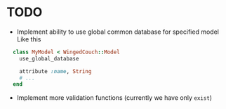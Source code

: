 # TODO

+ Implement ability to use global common database for specified model
Like this
``` ruby
  class MyModel < WingedCouch::Model
    use_global_database

    attribute :name, String
    # ...
  end
```

+ Implement more validation functions (currently we have only `exist`)